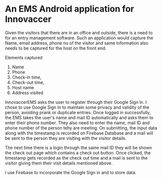 
<h1>An EMS Android application for Innovaccer</h1>

Given the visitors that there are in an office and outside, there is a need to for an entry management
software. Such an application would capture the Name, email address, phone no of the visitor and
same information also needs to be captured for the host on the front end.

Elements captured
1. Name
2. Phone
3. Check-in time,
4. Check-out time,
5. Host name
6. Address visited

InnovaccerEMS asks the user to register through their Google Sign In. I chose to use Google Sign In to maintain some privacy and validity of the person, avoiding prank or duplicate entries.
Once logged in successfully, the EMS takes the user's name and mail ID automatically and asks them to enter their phone number. They also need to enter the name, mail ID and phone number of the person tehy are meeting.
On submitting, the input data along with the timestamp is recorded on Firebase Database and a mail will be sent to the person they are visiting with the visitor details. 

The next time there is a login through the same mail ID they will be shown the check out page which contains a check out button. Once clicked, the timestamp gets recorded as the check out time and a mail is sent to the visitor giving them their visit details mentioned above.

I use Firebase to incorporate the Google Sign in and to store data. 
